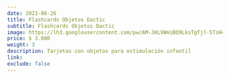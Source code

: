 ```yaml
---
date: 2021-06-26
title: Flashcards Objetos Dactic
subtitle: Flashcards Objetos Dactic
image: https://lh3.googleusercontent.com/pw/AM-JKLVWmiBQ9LksTgTjl-5TsH49jHErcvxDR736nbNX8-us2UdRQOyKuWBm-i2BeouQefYLr3HZpXssTAgbrdIusBDK7zVIdk7GvkFmX1-HbABo6ASpCtjGfnCsb9V6AMO8RMjjipNB4TjCnYDSAY6Ch-soTw=w466-h621-no?authuser=0
price: $ 3.000
weight: 3
description: Tarjetas con objetos para estimulación infantil
link: 
exclude: false
---
```

